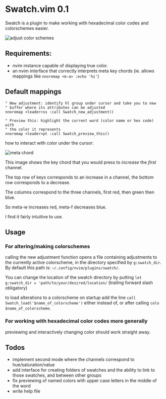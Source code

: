 # Swatch.vim 0.1

Swatch is a plugin to make working with hexadecimal color codes and colorschemes easier.

![adjust color schemes](https://media.giphy.com/media/SSc9tHaMEPPw7XYuTF/giphy.gif)

## Requirements:

* nvim instance capable of displaying true color.
* an nvim interface that correctly interprets meta key chords (ie. allows mappings like `nnoremap <m-a> :echo 'hi'`)

## Default mappings

```
" New adjustment: identify hl group under cursor and take you to new
" buffer where its attributes can be adjusted
nnoremap <leader>ss :call Swatch_new_adjustment()

" Preview this: highlight the current word (color name or hex code) with
" the color it represents
nnoremap <leader>pt :call Swatch_preview_this()
```

how to interact with color under the cursor:

![meta chord](https://i.imgur.com/WlGkGne.jpg)

This image shows the key chord that you would press to _increase_ the _first_ channel.

The top row of keys corresponds to an increase in a channel, the bottom row corresponds to a decrease.

The columns correspond to the three channels, first red, then green then blue.

So meta-w increases red, meta-f decreases blue.

I find it fairly intuitive to use.

## Usage
### For altering/making colorschemes
calling the new adjustment function opens a file containing adjustments to the currently active colorscheme, in the directory specified by `g:swatch_dir`. By default this path is: `~/.config/nvim/plugins/swatch/`.

You can change the location of the swatch directory by putting `let g:swatch_dir = 'path/to/your/desired/location/` (trailing forward slash obligatory)

to load alterations to a colorscheme on startup add the line `call Swatch_load('$name_of_colorscheme')` either instead of, or after calling `colo $name_of_colorscheme`.

### For working with hexadecimal color codes more generally

previewing and interactively changing color should work straight away.

## Todos

* implement second mode where the channels correspond to hue/saturation/value
* add interface for creating folders of swatches and the ability to link to those swatches, and between other groups
* fix previewing of named colors with upper case letters in the middle of the word
* write help file




